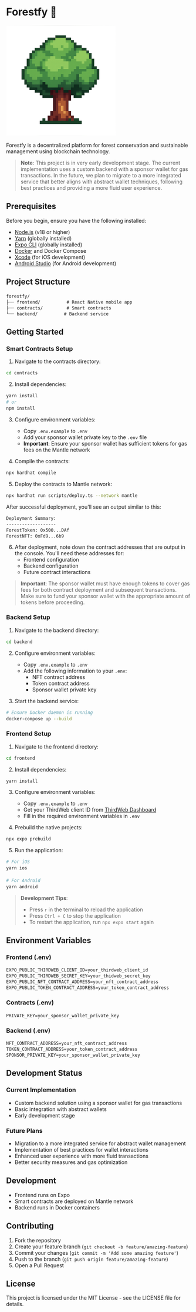 # Forestfy 🌳

<img src="frontend/public/treenormal.png" alt="Forestfy Tree" width="300"/>

Forestfy is a decentralized platform for forest conservation and sustainable management using blockchain technology.

> **Note**: This project is in very early development stage. The current implementation uses a custom backend with a sponsor wallet for gas transactions. In the future, we plan to migrate to a more integrated service that better aligns with abstract wallet techniques, following best practices and providing a more fluid user experience.

## Prerequisites

Before you begin, ensure you have the following installed:

- [Node.js](https://nodejs.org/) (v18 or higher)
- [Yarn](https://yarnpkg.com/) (globally installed)
- [Expo CLI](https://docs.expo.dev/get-started/installation/) (globally installed)
- [Docker](https://www.docker.com/products/docker-desktop/) and Docker Compose
- [Xcode](https://developer.apple.com/xcode/) (for iOS development)
- [Android Studio](https://developer.android.com/studio) (for Android development)

## Project Structure

```
forestfy/
├── frontend/          # React Native mobile app
├── contracts/         # Smart contracts
└── backend/          # Backend service
```

## Getting Started

### Smart Contracts Setup

1. Navigate to the contracts directory:

```bash
cd contracts
```

2. Install dependencies:

```bash
yarn install
# or
npm install
```

3. Configure environment variables:

   - Copy `.env.example` to `.env`
   - Add your sponsor wallet private key to the `.env` file
   - **Important**: Ensure your sponsor wallet has sufficient tokens for gas fees on the Mantle network

4. Compile the contracts:

```bash
npx hardhat compile
```

5. Deploy the contracts to Mantle network:

```bash
npx hardhat run scripts/deploy.ts --network mantle
```

After successful deployment, you'll see an output similar to this:

```
Deployment Summary:
-------------------
ForestToken: 0x500...DAf
ForestNFT: 0xFd9...6b9
```

6. After deployment, note down the contract addresses that are output in the console. You'll need these addresses for:
   - Frontend configuration
   - Backend configuration
   - Future contract interactions

> **Important**: The sponsor wallet must have enough tokens to cover gas fees for both contract deployment and subsequent transactions. Make sure to fund your sponsor wallet with the appropriate amount of tokens before proceeding.

### Backend Setup

1. Navigate to the backend directory:

```bash
cd backend
```

2. Configure environment variables:

   - Copy `.env.example` to `.env`
   - Add the following information to your `.env`:
     - NFT contract address
     - Token contract address
     - Sponsor wallet private key

3. Start the backend service:

```bash
# Ensure Docker daemon is running
docker-compose up --build
```

### Frontend Setup

1. Navigate to the frontend directory:

```bash
cd frontend
```

2. Install dependencies:

```bash
yarn install
```

3. Configure environment variables:

   - Copy `.env.example` to `.env`
   - Get your ThirdWeb client ID from [ThirdWeb Dashboard](https://thirdweb.com/dashboard/settings)
   - Fill in the required environment variables in `.env`

4. Prebuild the native projects:

```bash
npx expo prebuild
```

5. Run the application:

```bash
# For iOS
yarn ios

# For Android
yarn android
```

> **Development Tips**:
>
> - Press `r` in the terminal to reload the application
> - Press `Ctrl + C` to stop the application
> - To restart the application, run `npx expo start` again

## Environment Variables

### Frontend (.env)

```
EXPO_PUBLIC_THIRDWEB_CLIENT_ID=your_thirdweb_client_id
EXPO_PUBLIC_THIRDWEB_SECRET_KEY=your_thidweb_secret_key
EXPO_PUBLIC_NFT_CONTRACT_ADDRESS=your_nft_contract_address
EXPO_PUBLIC_TOKEN_CONTRACT_ADDRESS=your_token_contract_address

```

### Contracts (.env)

```
PRIVATE_KEY=your_sponsor_wallet_private_key
```

### Backend (.env)

```
NFT_CONTRACT_ADDRESS=your_nft_contract_address
TOKEN_CONTRACT_ADDRESS=your_token_contract_address
SPONSOR_PRIVATE_KEY=your_sponsor_wallet_private_key
```

## Development Status

### Current Implementation

- Custom backend solution using a sponsor wallet for gas transactions
- Basic integration with abstract wallets
- Early development stage

### Future Plans

- Migration to a more integrated service for abstract wallet management
- Implementation of best practices for wallet interactions
- Enhanced user experience with more fluid transactions
- Better security measures and gas optimization

## Development

- Frontend runs on Expo
- Smart contracts are deployed on Mantle network
- Backend runs in Docker containers

## Contributing

1. Fork the repository
2. Create your feature branch (`git checkout -b feature/amazing-feature`)
3. Commit your changes (`git commit -m 'Add some amazing feature'`)
4. Push to the branch (`git push origin feature/amazing-feature`)
5. Open a Pull Request

## License

This project is licensed under the MIT License - see the LICENSE file for details.
